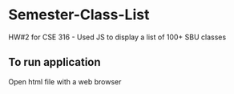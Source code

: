 # Semester-Class-List
HW#2 for CSE 316 - Used JS to display a list of 100+ SBU classes

## To run application

Open html file with a web browser